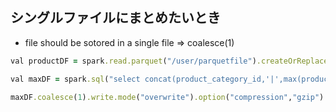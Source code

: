 ## シングルファイルにまとめたいとき

- file should be sotored in a single file => coalesce(1)
 
```scala:qiita.rb
val productDF = spark.read.parquet("/user/parquetfile").createOrReplaceTempView("product")

val maxDF = spark.sql("select concat(product_category_id,'|',max(product_price) from groduct group by product_category_id order by max(product_price) desc")

maxDF.coalesce(1).write.mode("overwrite").option("compression","gzip").format("text").save("/user/output")
```
